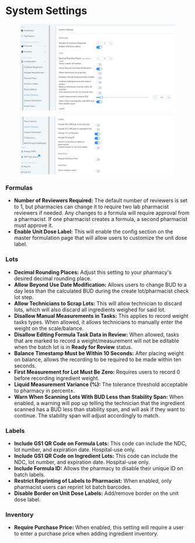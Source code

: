# System Settings

<figure><img src="../../.gitbook/assets/image (152).png" alt=""><figcaption></figcaption></figure>

<figure><img src="../../.gitbook/assets/image (154).png" alt=""><figcaption></figcaption></figure>

### Formulas

* **Number of Reviewers Required:** The default number of reviewers is set to 1, but pharmacies can change it to require two lab pharmacist reviewers if needed. Any changes to a formula will require approval from a pharmacist. If one pharmacist creates a formula, a second pharmacist must approve it.
* **Enable Unit Dose Label:** This will enable the config section on the master formulation page that will allow users to customize the unit dose label.

### Lots

* **Decimal Rounding Places:** Adjust this setting to your pharmacy's desired decimal rounding place.
* **Allow Beyond Use Date Modification:** Allows users to change BUD to a day less than the calculated BUD during the create lot/pharmacist check lot step.
* **Allow Technicians to Scrap Lots:** This will allow technician to discard lots, which will also discard all ingredients weighed for said lot.
* **Disallow Manual Measurements in Tasks:** This applies to record weight tasks types. When allowed, it allows technicians to manually enter the weight on the scale/balance.
* **Disallow Editing Formula Task Data in Review:** When allowed, tasks that are marked to record a weight/measurement will not be editable when the batch lot is in **Ready for Review** status.
* **Balance Timestamp Must be Within 10 Seconds:** After placing weight on balance, allows the recording to be required to be made within ten seconds.
* **First Measurement for Lot Must Be Zero:** Requires users to record 0 before recording ingredient weight.
* **Liquid Measurement Variance (%):** The tolerance threshold acceptable to pharmacy in percent±.
* **Warn When Scanning Lots With BUD Less than Stability Span:** When enabled, a warning will pop up telling the technician that the ingredient scanned has a BUD less than stability span, and will ask if they want to continue. The stability span will adjust accordingly to match.

### Labels

* **Include GS1 QR Code on Formula Lots:** This code can include the NDC, lot number, and expiration date. Hospital-use only.&#x20;
* **Include GS1 QR Code on Ingredient Lots:** This code can include the NDC, lot number, and expiration date.  Hospital-use only.
* **Include Formula ID:** Allows the pharmacy to disable their unique ID on batch labels.
* **Restrict Reprinting of Labels to Pharmacist:** When enabled, only pharmacist users can reprint lot batch barcodes.
* **Disable Border on Unit Dose Labels:** Add/remove border on the unit dose label.

### Inventory

* **Require Purchase Price:** When enabled, this setting will require a user to enter a purchase price when adding ingredient inventory.
